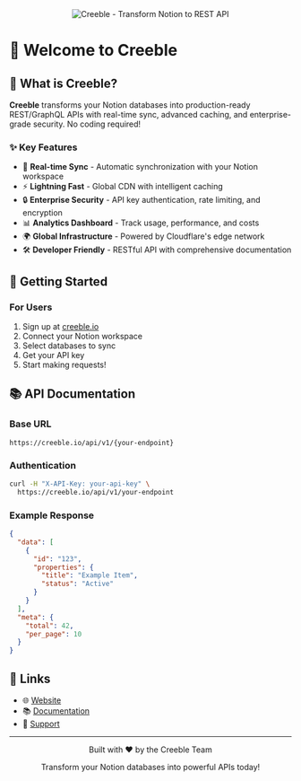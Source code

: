 <div align="center">
  <img src="https://creeble.io/images/og-image.png" alt="Creeble - Transform Notion to REST API"/>
</div>

# 👋 Welcome to Creeble

## 🚀 What is Creeble?

**Creeble** transforms your Notion databases into production-ready REST/GraphQL APIs with real-time sync, advanced caching, and enterprise-grade security. No coding required!

### ✨ Key Features

- 🔄 **Real-time Sync** - Automatic synchronization with your Notion workspace
- ⚡ **Lightning Fast** - Global CDN with intelligent caching
- 🔒 **Enterprise Security** - API key authentication, rate limiting, and encryption
- 📊 **Analytics Dashboard** - Track usage, performance, and costs
- 🌍 **Global Infrastructure** - Powered by Cloudflare's edge network
- 🛠️ **Developer Friendly** - RESTful API with comprehensive documentation

## 🚀 Getting Started

### For Users
1. Sign up at [creeble.io](https://creeble.io)
2. Connect your Notion workspace
3. Select databases to sync
4. Get your API key
5. Start making requests!

## 📚 API Documentation

### Base URL
```
https://creeble.io/api/v1/{your-endpoint}
```

### Authentication
```bash
curl -H "X-API-Key: your-api-key" \
  https://creeble.io/api/v1/your-endpoint
```

### Example Response
```json
{
  "data": [
    {
      "id": "123",
      "properties": {
        "title": "Example Item",
        "status": "Active"
      }
    }
  ],
  "meta": {
    "total": 42,
    "per_page": 10
  }
}
```

## 🔗 Links

- 🌐 [Website](https://creeble.io)
- 📚 [Documentation](https://creeble.io/documentation)
- 💬 [Support](https://creeble.io/contact)

---

<div align="center">
  <p>Built with ❤️ by the Creeble Team</p>
  <p>Transform your Notion databases into powerful APIs today!</p>
</div>
